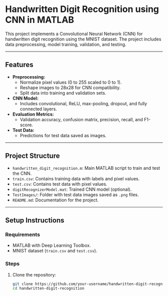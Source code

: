 # Handwritten Digit Recognition using CNN in MATLAB

This project implements a Convolutional Neural Network (CNN) for handwritten digit recognition using the MNIST dataset. The project includes data preprocessing, model training, validation, and testing.

---

## **Features**
- **Preprocessing:**
  - Normalize pixel values (0 to 255 scaled to 0 to 1).
  - Reshape images to 28x28 for CNN compatibility.
  - Split data into training and validation sets.
- **CNN Model:**
  - Includes convolutional, ReLU, max-pooling, dropout, and fully connected layers.
- **Evaluation Metrics:**
  - Validation accuracy, confusion matrix, precision, recall, and F1-score.
- **Test Data:**
  - Predictions for test data saved as images.

---

## **Project Structure**
- `handwritten_digit_recognition.m`: Main MATLAB script to train and test the CNN.
- `train.csv`: Contains training data with labels and pixel values.
- `test.csv`: Contains test data with pixel values.
- `digitRecognizerModel.mat`: Trained CNN model (optional).
- `TestImages/`: Folder with test data images saved as `.png` files.
- `README.md`: Documentation for the project.

---

## **Setup Instructions**
### **Requirements**
- MATLAB with Deep Learning Toolbox.
- MNIST dataset (`train.csv` and `test.csv`).

### **Steps**
1. Clone the repository:
   ```bash
   git clone https://github.com/your-username/handwritten-digit-recognition.git
   cd handwritten-digit-recognition
